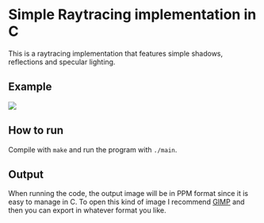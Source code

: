 # Simple Raytracing implementation in C

This is a raytracing implementation that features simple shadows, reflections and specular lighting.

## Example

![](https://i.imgur.com/gAViE0K.png)

## How to run

Compile with ```make``` and run the program with ```./main```.

## Output
When running the code, the output image will be in PPM format since it is easy to manage in C. To open this kind of image I recommend [GIMP](https://www.gimp.org/) and then you can export in whatever format you like.
